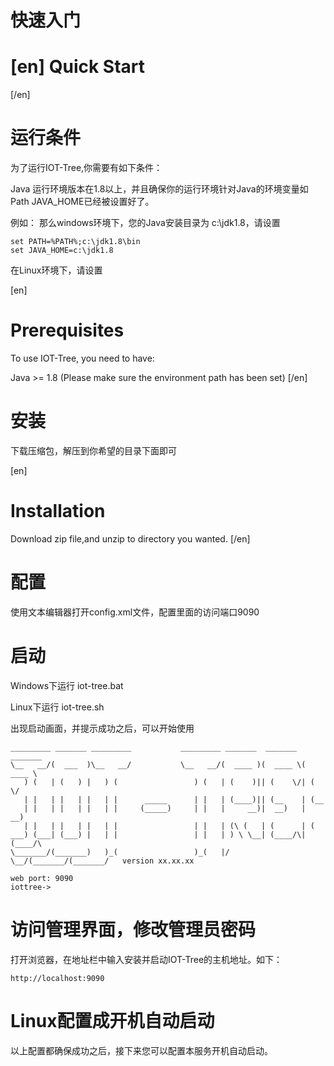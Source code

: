 
快速入门
====

[en]
 Quick Start
 ==
[/en]

# 运行条件

为了运行IOT-Tree,你需要有如下条件：

Java 运行环境版本在1.8以上，并且确保你的运行环境针对Java的环境变量如Path JAVA_HOME已经被设置好了。

例如：
那么windows环境下，您的Java安装目录为 c:\jdk1.8，请设置
```
set PATH=%PATH%;c:\jdk1.8\bin
set JAVA_HOME=c:\jdk1.8
```

在Linux环境下，请设置


[en]
# Prerequisites
To use IOT-Tree, you need to have:

Java >= 1.8 (Please make sure the environment path has been set)
[/en]

# 安装

下载压缩包，解压到你希望的目录下面即可

[en]
# Installation

Download zip file,and unzip to directory you wanted.
[/en]


# 配置

使用文本编辑器打开config.xml文件，配置里面的访问端口9090

# 启动

Windows下运行 iot-tree.bat

Linux下运行 iot-tree.sh

出现启动画面，并提示成功之后，可以开始使用

```
_________ _______ _________           _________ _______  _______  _______
\__   __/(  ___  )\__   __/           \__   __/(  ____ )(  ____ \(  ____ \
   ) (   | (   ) |   ) (                 ) (   | (    )|| (    \/| (    \/
   | |   | |   | |   | |      _____      | |   | (____)|| (__    | (__
   | |   | |   | |   | |     (_____)     | |   |     __)|  __)   |  __)
   | |   | |   | |   | |                 | |   | (\ (   | (      | (
___) (___| (___) |   | |                 | |   | ) \ \__| (____/\| (____/\
\_______/(_______)   )_(                 )_(   |/   \__/(_______/(_______/   version xx.xx.xx

web port: 9090
iottree->
```

# 访问管理界面，修改管理员密码
打开浏览器，在地址栏中输入安装并启动IOT-Tree的主机地址。如下： 
```
http://localhost:9090
```

# Linux配置成开机自动启动
以上配置都确保成功之后，接下来您可以配置本服务开机自动启动。



